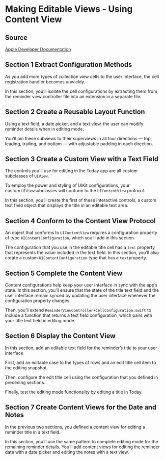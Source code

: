 # Making Editable Views - Using Content View

## Source

[Apple Developer Documentation](https://developer.apple.com/tutorials/app-dev-training/using-content-views)

## Section 1 Extract Configuration Methods

As you add more types of collection view cells to the user interface, the cell registration handler becomes unwieldy.

In this section, you’ll isolate the cell configurations by extracting them from the reminder view controller file into an extension in a separate file.

## Section 2 Create a Reusable Layout Function

Using a text field, a date picker, and a text view, the user can modify reminder details when in editing mode.

You’ll pin these subviews to their superviews in all four directions — top, leading, trailing, and bottom — with adjustable padding in each direction.

## Section 3 Create a Custom View with a Text Field

The controls you’ll use for editing in the Today app are all custom subclasses of `UIView`.

To employ the power and styling of UIKit configurations, your custom `UIView`subclasses will conform to the `UIContentView` protocol.

In this section, you’ll create the first of these interactive controls, a custom text field object that displays the title in an editable text area.

## Section 4 Conform to the Content View Protocol

An object that conforms to `UIContentView` requires a configuration property of type `UIContentConfiguration`, which you’ll add in this section.

The configuration that you use in the editable title cell has a `text` property that represents the value included in the text field. In this section, you’ll also create a custom `UIContentConfiguration` type that has a `text`property.

## Section 5 Complete the Content View

Content configurations help keep your user interface in sync with the app’s state. In this section, you’ll ensure that the state of the title text field and the user interface remain synced by updating the user interface whenever the configuration property changes.

Then, you’ll extend `ReminderViewController+CellConfiguration.swift` to include a function that returns a text field configuration, which pairs with your title text field in editing mode.

## Section 6 Display the Content View

In this section, add an editable text field for the reminder’s title to your user interface.

First, add an editable case to the types of rows and an edit title cell item to the editing snapshot.

Then, configure the edit title cell using the configuration that you defined in preceding sections.

Finally, test the editing mode functionality by editing a title in Today.

## Section 7 Create Content Views for the Date and Notes

In the previous two sections, you defined a content view for editing a reminder title in a text field.

In this section, you’ll use the same pattern to complete editing mode for the remaining reminder details. You’ll add content views for editing the reminder date with a date picker and editing the notes with a text view.
